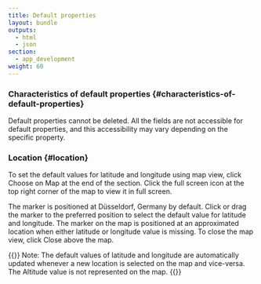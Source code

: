 ```yaml
---
title: Default properties
layout: bundle
outputs:
  - html
  - json
section:
  - app_development
weight: 60
---
```


### Characteristics of default properties {#characteristics-of-default-properties}

Default properties cannot be deleted. All the fields are not accessible for default properties, and this accessibility may vary depending on the specific property.

### Location {#location}

To set the default values for latitude and longitude using map view, click Choose on Map at the end of the section. Click the full screen icon at the top right corner of the map to view it in full screen.

The marker is positioned at D&uuml;sseldorf, Germany by default. Click or drag the marker to the preferred position to select the default value for latitude and longitude. The marker on the map is positioned at an approximated location when either latitude or longitude value is missing. To close the map view, click Close above the map.

{{<c8y-admon-info>}}
Note: The default values of latitude and longitude are automatically updated whenever a new location is selected on the map and vice-versa. The Altitude value is not represented on the map.
{{</c8y-admon-info>}}
